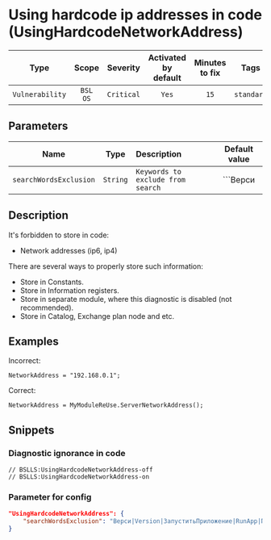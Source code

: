 # Using hardcode ip addresses in code (UsingHardcodeNetworkAddress)

 Type | Scope | Severity | Activated<br>by default | Minutes<br>to fix | Tags 
 :-: | :-: | :-: | :-: | :-: | :-: 
 `Vulnerability` | `BSL`<br>`OS` | `Critical` | `Yes` | `15` | `standard` 

## Parameters 

 Name | Type | Description | Default value 
 :-: | :-: | :-- | :-: 
 `searchWordsExclusion` | `String` | ```Keywords to exclude from search``` | ```Верси|Version|ЗапуститьПриложение|RunApp|Пространств|Namespace|Драйвер|Driver``` 

<!-- Блоки выше заполняются автоматически, не трогать -->
## Description
<!-- Описание диагностики заполняется вручную. Необходимо понятным языком описать смысл и схему работу -->

It's forbidden to store in code:

* Network addresses (ip6, ip4)

There are several ways to properly store such information:

* Store in Constants.
* Store in Information registers.
* Store in separate module, where this diagnostic is disabled (not recommended).
* Store in Catalog, Exchange plan node and etc.

## Examples
<!-- В данном разделе приводятся примеры, на которые диагностика срабатывает, а также можно привести пример, как можно исправить ситуацию -->

Incorrect:
```bsl
NetworkAddress = "192.168.0.1";
```

Correct:
```bsl
NetworkAddress = MyModuleReUse.ServerNetworkAddress();
```

## Snippets

<!-- Блоки ниже заполняются автоматически, не трогать -->
### Diagnostic ignorance in code

```bsl
// BSLLS:UsingHardcodeNetworkAddress-off
// BSLLS:UsingHardcodeNetworkAddress-on
```

### Parameter for config

```json
"UsingHardcodeNetworkAddress": {
    "searchWordsExclusion": "Верси|Version|ЗапуститьПриложение|RunApp|Пространств|Namespace|Драйвер|Driver"
}
```
